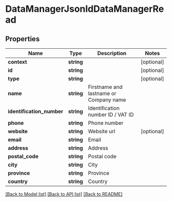 # DataManagerJsonldDataManagerRead

## Properties
Name | Type | Description | Notes
------------ | ------------- | ------------- | -------------
**context** | **string** |  | [optional] 
**id** | **string** |  | [optional] 
**type** | **string** |  | [optional] 
**name** | **string** | Firstname and lastname or Company name | 
**identification_number** | **string** | Identification number ID / VAT ID | 
**phone** | **string** | Phone number | 
**website** | **string** | Website url | [optional] 
**email** | **string** | Email | 
**address** | **string** | Address | 
**postal_code** | **string** | Postal code | 
**city** | **string** | City | 
**province** | **string** | Province | 
**country** | **string** | Country | 

[[Back to Model list]](../../README.md#documentation-for-models) [[Back to API list]](../../README.md#documentation-for-api-endpoints) [[Back to README]](../../README.md)

